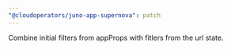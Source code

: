 ```yaml
---
"@cloudoperators/juno-app-supernova": patch
---
```


Combine initial filters from appProps with fitlers from the url state.
